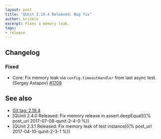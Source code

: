```yaml
---
layout: post
title: "QUnit 2.19.4 Released: Bug fix"
author: krinkle
excerpt: Fixes a memory leak.
tags:
- release
---
```


## Changelog

### Fixed

* Core: Fix memory leak via `config.timeoutHandler` from last async test. (Sergey Astapov) [#1708](https://github.com/qunitjs/qunit/pull/1708)

## See also

* [Git tag: 2.19.4](https://github.com/qunitjs/qunit/releases/tag/2.19.4)
* [QUnit 2.4.0 Released: Fix memory release in assert.deepEqual]({% post_url 2017-07-08-qunit-2-4-0 %})
* [QUnit 2.3.1 Released: Fix memory leak of test instance]({% post_url 2017-04-10-qunit-2-3-1 %})
